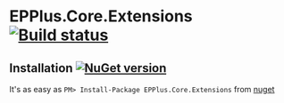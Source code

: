# EPPlus.Core.Extensions [![Build status](https://ci.appveyor.com/api/projects/status/cdhoa8m20k2k71ke/branch/master?svg=true)](https://ci.appveyor.com/project/AydnERAYDIN/epplus-core-extensions/branch/master)

## Installation [![NuGet version](https://badge.fury.io/nu/EPPlus.Core.Extensions.svg)](https://badge.fury.io/nu/EPPlus.Core.Extensions)

It's as easy as `PM> Install-Package EPPlus.Core.Extensions` from [nuget](http://nuget.org/packages/EPPlus.Core.Extensions)